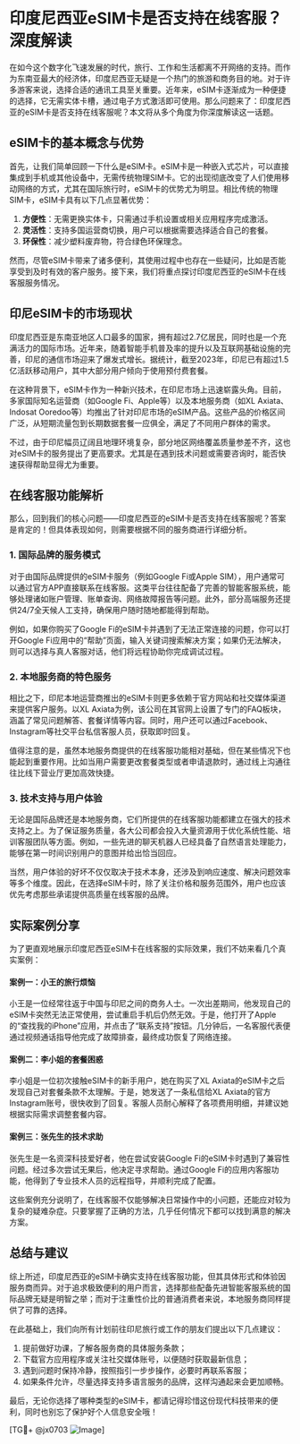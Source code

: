 # 印度尼西亚eSIM卡是否支持在线客服？深度解读

在如今这个数字化飞速发展的时代，旅行、工作和生活都离不开网络的支持。而作为东南亚最大的经济体，印度尼西亚无疑是一个热门的旅游和商务目的地。对于许多游客来说，选择合适的通讯工具至关重要。近年来，eSIM卡逐渐成为一种便捷的选择，它无需实体卡槽，通过电子方式激活即可使用。那么问题来了：印度尼西亚的eSIM卡是否支持在线客服呢？本文将从多个角度为你深度解读这一话题。

## eSIM卡的基本概念与优势

首先，让我们简单回顾一下什么是eSIM卡。eSIM卡是一种嵌入式芯片，可以直接集成到手机或其他设备中，无需传统物理SIM卡。它的出现彻底改变了人们使用移动网络的方式，尤其在国际旅行时，eSIM卡的优势尤为明显。相比传统的物理SIM卡，eSIM卡具有以下几点显著优势：

1. **方便性**：无需更换实体卡，只需通过手机设置或相关应用程序完成激活。
2. **灵活性**：支持多国运营商切换，用户可以根据需要选择适合自己的套餐。
3. **环保性**：减少塑料废弃物，符合绿色环保理念。

然而，尽管eSIM卡带来了诸多便利，其使用过程中也存在一些疑问，比如是否能享受到及时有效的客户服务。接下来，我们将重点探讨印度尼西亚的eSIM卡在线客服服务情况。

## 印尼eSIM卡的市场现状

印度尼西亚是东南亚地区人口最多的国家，拥有超过2.7亿居民，同时也是一个充满活力的国际市场。近年来，随着智能手机普及率的提升以及互联网基础设施的完善，印尼的通信市场迎来了爆发式增长。据统计，截至2023年，印尼已有超过1.5亿活跃移动用户，其中大部分用户倾向于使用预付费套餐。

在这种背景下，eSIM卡作为一种新兴技术，在印尼市场上迅速崭露头角。目前，多家国际知名运营商（如Google Fi、Apple等）以及本地服务商（如XL Axiata、Indosat Ooredoo等）均推出了针对印尼市场的eSIM产品。这些产品的价格区间广泛，从短期流量包到长期数据套餐一应俱全，满足了不同用户群体的需求。

不过，由于印尼幅员辽阔且地理环境复杂，部分地区网络覆盖质量参差不齐，这也对eSIM卡的服务提出了更高要求。尤其是在遇到技术问题或需要咨询时，能否快速获得帮助显得尤为重要。

## 在线客服功能解析

那么，回到我们的核心问题——印度尼西亚的eSIM卡是否支持在线客服呢？答案是肯定的！但具体表现如何，则需要根据不同的服务商进行详细分析。

### 1. 国际品牌的服务模式

对于由国际品牌提供的eSIM卡服务（例如Google Fi或Apple SIM），用户通常可以通过官方APP直接联系在线客服。这类平台往往配备了完善的智能客服系统，能够处理诸如账户管理、账单查询、网络故障报告等问题。此外，部分高端服务还提供24/7全天候人工支持，确保用户随时随地都能得到帮助。

例如，如果你购买了Google Fi的eSIM卡并遇到了无法正常连接的问题，你可以打开Google Fi应用中的“帮助”页面，输入关键词搜索解决方案；如果仍无法解决，则可以选择与真人客服对话，他们将远程协助你完成调试过程。

### 2. 本地服务商的特色服务

相比之下，印尼本地运营商推出的eSIM卡则更多依赖于官方网站和社交媒体渠道来提供客户服务。以XL Axiata为例，该公司在其官网上设置了专门的FAQ板块，涵盖了常见问题解答、套餐详情等内容。同时，用户还可以通过Facebook、Instagram等社交平台私信客服人员，获取即时回复。

值得注意的是，虽然本地服务商提供的在线客服功能相对基础，但在某些情况下也能起到重要作用。比如当用户需要更改套餐类型或者申请退款时，通过线上沟通往往比线下营业厅更加高效快捷。

### 3. 技术支持与用户体验

无论是国际品牌还是本地服务商，它们所提供的在线客服功能都建立在强大的技术支持之上。为了保证服务质量，各大公司都会投入大量资源用于优化系统性能、培训客服团队等方面。例如，一些先进的聊天机器人已经具备了自然语言处理能力，能够在第一时间识别用户的意图并给出恰当回应。

当然，用户体验的好坏不仅仅取决于技术本身，还涉及到响应速度、解决问题效率等多个维度。因此，在选择eSIM卡时，除了关注价格和服务范围外，用户也应该优先考虑那些承诺提供高质量在线客服的品牌。

## 实际案例分享

为了更直观地展示印度尼西亚eSIM卡在线客服的实际效果，我们不妨来看几个真实案例：

#### 案例一：小王的旅行烦恼

小王是一位经常往返于中国与印尼之间的商务人士。一次出差期间，他发现自己的eSIM卡突然无法正常使用，尝试重启手机后仍然无效。于是，他打开了Apple的“查找我的iPhone”应用，并点击了“联系支持”按钮。几分钟后，一名客服代表便通过视频通话指导他完成了故障排查，最终成功恢复了网络连接。

#### 案例二：李小姐的套餐困惑

李小姐是一位初次接触eSIM卡的新手用户，她在购买了XL Axiata的eSIM卡之后发现自己对套餐条款不太理解。于是，她发送了一条私信给XL Axiata的官方Instagram账号，很快收到了回复。客服人员耐心解释了各项费用明细，并建议她根据实际需求调整套餐内容。

#### 案例三：张先生的技术求助

张先生是一名资深科技爱好者，他在尝试安装Google Fi的eSIM卡时遇到了兼容性问题。经过多次尝试无果后，他决定寻求帮助。通过Google Fi的应用内客服功能，他得到了专业技术人员的远程指导，并顺利完成了配置。

这些案例充分说明了，在线客服不仅能够解决日常操作中的小问题，还能应对较为复杂的疑难杂症。只要掌握了正确的方法，几乎任何情况下都可以找到满意的解决方案。

## 总结与建议

综上所述，印度尼西亚的eSIM卡确实支持在线客服功能，但其具体形式和体验因服务商而异。对于追求极致便利的用户而言，选择那些配备先进智能客服系统的国际品牌无疑是明智之举；而对于注重性价比的普通消费者来说，本地服务商同样提供了可靠的选择。

在此基础上，我们向所有计划前往印尼旅行或工作的朋友们提出以下几点建议：

1. 提前做好功课，了解各服务商的具体服务条款；
2. 下载官方应用程序或关注社交媒体账号，以便随时获取最新信息；
3. 遇到问题时保持冷静，按照指引一步步操作，必要时再联系客服；
4. 如果条件允许，尽量选择支持多语言服务的品牌，这样沟通起来会更加顺畅。

最后，无论你选择了哪种类型的eSIM卡，都请记得珍惜这份现代科技带来的便利，同时也别忘了保护好个人信息安全哦！

[TG💪+ @jx0703 ![Image](https://github.com/user-attachments/assets/dbca1d08-cadb-493c-b0ec-ad6f7a83f270)]